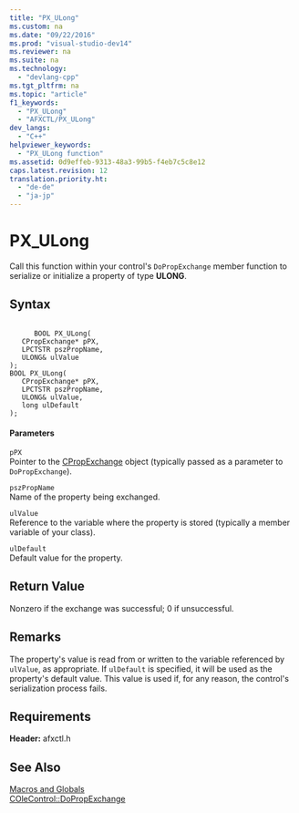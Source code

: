 ```yaml
---
title: "PX_ULong"
ms.custom: na
ms.date: "09/22/2016"
ms.prod: "visual-studio-dev14"
ms.reviewer: na
ms.suite: na
ms.technology: 
  - "devlang-cpp"
ms.tgt_pltfrm: na
ms.topic: "article"
f1_keywords: 
  - "PX_ULong"
  - "AFXCTL/PX_ULong"
dev_langs: 
  - "C++"
helpviewer_keywords: 
  - "PX_ULong function"
ms.assetid: 0d9effeb-9313-48a3-99b5-f4eb7c5c8e12
caps.latest.revision: 12
translation.priority.ht: 
  - "de-de"
  - "ja-jp"
---
```

# PX_ULong
Call this function within your control's `DoPropExchange` member function to serialize or initialize a property of type **ULONG**.  
  
## Syntax  
  
```  
  
      BOOL PX_ULong(  
   CPropExchange* pPX,  
   LPCTSTR pszPropName,  
   ULONG& ulValue   
);  
BOOL PX_ULong(  
   CPropExchange* pPX,  
   LPCTSTR pszPropName,  
   ULONG& ulValue,  
   long ulDefault   
);  
```  
  
#### Parameters  
 `pPX`  
 Pointer to the [CPropExchange](../VS_csharp/cpropexchange-class.md) object (typically passed as a parameter to `DoPropExchange`).  
  
 `pszPropName`  
 Name of the property being exchanged.  
  
 `ulValue`  
 Reference to the variable where the property is stored (typically a member variable of your class).  
  
 `ulDefault`  
 Default value for the property.  
  
## Return Value  
 Nonzero if the exchange was successful; 0 if unsuccessful.  
  
## Remarks  
 The property's value is read from or written to the variable referenced by `ulValue`, as appropriate. If `ulDefault` is specified, it will be used as the property's default value. This value is used if, for any reason, the control's serialization process fails.  
  
## Requirements  
 **Header:** afxctl.h  
  
## See Also  
 [Macros and Globals](../VS_csharp/mfc-macros-and-globals.md)   
 [COleControl::DoPropExchange](../Topic/COleControl::DoPropExchange.md)